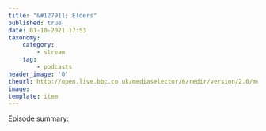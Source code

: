 ```yaml
---
title: "&#127911; Elders"
published: true
date: 01-10-2021 17:53
taxonomy:
    category:
        - stream
    tag:
        - podcasts
header_image: '0'
theurl: http://open.live.bbc.co.uk/mediaselector/6/redir/version/2.0/mediaset/audio-nondrm-download/proto/http/vpid/p09wjlhg.mp3
image: 
template: item
--- 
```

Episode summary: 
